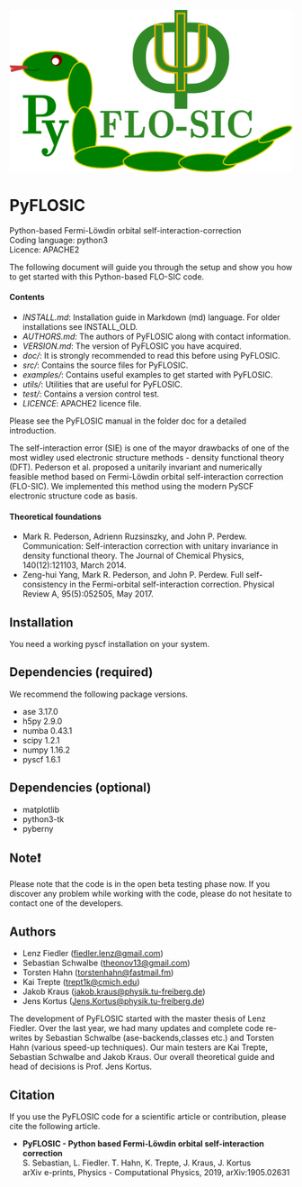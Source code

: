 ![GitHub Logo](/images/pyflosic_logo.png)


# PyFLOSIC 
Python-based Fermi-Löwdin orbital self-interaction-correction  
Coding language: python3   
Licence: APACHE2   

The following document will guide you through the setup and show you how to get started with this Python-based FLO-SIC code.

#### Contents

- *INSTALL.md*: Installation guide in Markdown (md) language. For older installations see INSTALL_OLD.  
- *AUTHORS.md*: The authors of PyFLOSIC along with contact information.
- *VERSION.md*: The version of PyFLOSIC you have acquired.
- *doc/*: It is strongly recommended to read this before using PyFLOSIC.
- *src/*: Contains the source files for PyFLOSIC.
- *examples/*: Contains useful examples to get started with PyFLOSIC. 
- *utils/*: Utilities that are useful for PyFLOSIC.
- *test/*: Contains a version control test.
- *LICENCE*: APACHE2 licence file.

Please see the PyFLOSIC manual in the folder doc for a detailed introduction.

The self-interaction error (SIE) is one of the mayor drawbacks of one of the most widley used electronic structure methods - density functional theory (DFT). Pederson et al. proposed a unitarily invariant and numerically feasible method based on Fermi-Löwdin orbital self-interaction correction (FLO-SIC). We implemented this method using the modern PySCF electronic structure code as basis.   

#### Theoretical foundations  
* Mark R. Pederson, Adrienn Ruzsinszky, and John P. Perdew. Communication: Self-interaction correction with unitary invariance in density functional theory. The Journal of Chemical Physics, 140(12):121103, March 2014.
* Zeng-hui Yang, Mark R. Pederson, and John P. Perdew. Full self-consistency in the Fermi-orbital self-interaction correction. Physical Review A, 95(5):052505, May 2017.  

## Installation 
You need a working pyscf installation on your system. 

## Dependencies (required)
We recommend the following package versions. 

* ase 3.17.0
* h5py 2.9.0
* numba 0.43.1
* scipy 1.2.1
* numpy 1.16.2
* pyscf 1.6.1

## Dependencies (optional)

* matplotlib 
* python3-tk
* pyberny


## Note:heavy_exclamation_mark:
Please note that the code is in the open beta testing phase now. If you discover any problem while working with the code, please do not hesitate to contact one of the developers.      

## Authors 

* Lenz Fiedler (fiedler.lenz@gmail.com)
* Sebastian Schwalbe (theonov13@gmail.com)  
* Torsten Hahn (torstenhahn@fastmail.fm)
* Kai Trepte (trept1k@cmich.edu) 
* Jakob Kraus (jakob.kraus@physik.tu-freiberg.de) 
* Jens Kortus (Jens.Kortus@physik.tu-freiberg.de)

The development of PyFLOSIC started with the master thesis of Lenz Fiedler. Over the last year, we had many updates and complete code re-writes by Sebastian Schwalbe (ase-backends,classes etc.) and Torsten Hahn (various speed-up techniques). Our main testers are Kai Trepte, Sebastian Schwalbe and Jakob Kraus. Our overall theoretical guide and head of decisions is Prof. Jens Kortus.

## Citation
If you use the PyFLOSIC code for a scientific article or contribution, please cite the following article. 

* **PyFLOSIC - Python based Fermi-Löwdin orbital self-interaction correction**  
  S. Sebastian, L. Fiedler. T. Hahn, K. Trepte, J. Kraus, J. Kortus  
  arXiv e-prints, Physics - Computational Physics, 2019, arXiv:1905.02631  
